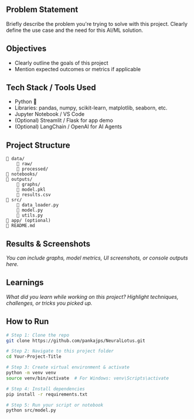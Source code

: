 ## Problem Statement
Briefly describe the problem you're trying to solve with this project. Clearly define the use case and the need for this AI/ML solution.

## Objectives
- Clearly outline the goals of this project
- Mention expected outcomes or metrics if applicable

## Tech Stack / Tools Used
- Python 🐍
- Libraries: pandas, numpy, scikit-learn, matplotlib, seaborn, etc.
- Jupyter Notebook / VS Code
- (Optional) Streamlit / Flask for app demo
- (Optional) LangChain / OpenAI for AI Agents

## Project Structure
```
📁 data/
    📁 raw/
    📁 processed/
📁 notebooks/
📁 outputs/
    📁 graphs/
    📄 model.pkl
    📄 results.csv
📁 src/
    📄 data_loader.py
    📄 model.py
    📄 utils.py
📁 app/ (optional)
📄 README.md
```

## Results & Screenshots
_You can include graphs, model metrics, UI screenshots, or console outputs here._

## Learnings
_What did you learn while working on this project? Highlight techniques, challenges, or tricks you picked up._

## How to Run
```bash
# Step 1: Clone the repo
git clone https://github.com/pankajps/NeuralLotus.git

# Step 2: Navigate to this project folder
cd Your-Project-Title

# Step 3: Create virtual environment & activate
python -m venv venv
source venv/bin/activate  # For Windows: venv\Scripts\activate

# Step 4: Install dependencies
pip install -r requirements.txt

# Step 5: Run your script or notebook
python src/model.py
```